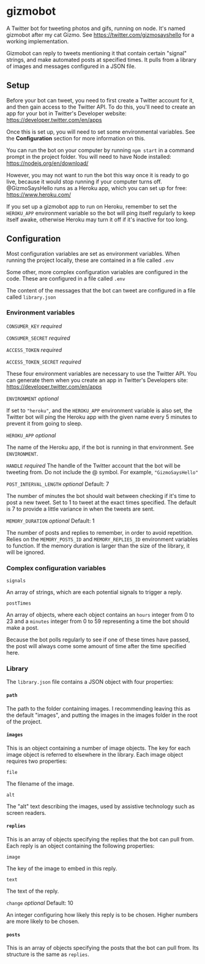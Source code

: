 # gizmobot
A Twitter bot for tweeting photos and gifs, running on node. It's named gizmobot after my cat Gizmo. See https://twitter.com/gizmosayshello for a working implementation.

Gizmobot can reply to tweets mentioning it that contain certain "signal" strings, and make automated posts at specified times. It pulls from a library of images and messages configured in a JSON file.

## Setup

Before your bot can tweet, you need to first create a Twitter account for it, and then gain access to the Twitter API. To do this, you'll need to create an app for your bot in Twitter's Developer website: https://developer.twitter.com/en/apps

Once this is set up, you will need to set some environmental variables. See the **Configuration** section for more information on this.

You can run the bot on your computer by running `npm start` in a command prompt in the project folder. You will need to have Node installed: https://nodejs.org/en/download/

However, you may not want to run the bot this way once it is ready to go live, because it would stop running if your computer turns off. @GizmoSaysHello runs as a Heroku app, which you can set up for free: https://www.heroku.com/

If you set up a gizmobot app to run on Heroku, remember to set the `HEROKU_APP` environment variable so the bot will ping itself regularly to keep itself awake, otherwise Heroku may turn it off if it's inactive for too long.

## Configuration

Most configuration variables are set as environment variables. When running the project locally, these are contained in a file called `.env`

Some other, more complex configuration variables are configured in the code. These are configured in a file called `.env`

The content of the messages that the bot can tweet are configured in a file called `library.json`

### Environment variables

`CONSUMER_KEY` *required*

`CONSUMER_SECRET` *required*

`ACCESS_TOKEN` *required*

`ACCESS_TOKEN_SECRET` *required*

These four environment variables are necessary to use the Twitter API. You can generate them when you create an app in Twitter's Developers site: https://developer.twitter.com/en/apps

`ENVIRONMENT` *optional*

If set to `"heroku"`, and the `HEROKU_APP` environment variable is also set, the Twitter bot will ping the Heroku app with the given name every 5 minutes to prevent it from going to sleep.

`HEROKU_APP` *optional*

The name of the Heroku app, if the bot is running in that environment. See `ENVIRONMENT`.

`HANDLE` *required*
The handle of the Twitter account that the bot will be tweeting from. Do not include the @ symbol. For example, `"GizmoSaysHello"`

`POST_INTERVAL_LENGTH` *optional* Default: 7

The number of minutes the bot should wait between checking if it's time to post a new tweet. Set to 1 to tweet at the exact times specified. The default is 7 to provide a little variance in when the tweets are sent.

`MEMORY_DURATION` *optional* Default: 1

The number of posts and replies to remember, in order to avoid repetition. Relies on the `MEMORY_POSTS_ID` and `MEMORY_REPLIES_ID` environment variables to function. If the memory duration is larger than the size of the library, it will be ignored.

### Complex configuration variables

`signals`

An array of strings, which are each potential signals to trigger a reply.

`postTimes`

An array of objects, where each object contains an `hours` integer from 0 to 23 and a `minutes` integer from 0 to 59 representing a time the bot should make a post.

Because the bot polls regularly to see if one of these times have passed, the post will always come some amount of time after the time specified here.

### Library

The `library.json` file contains a JSON object with four properties:

#### `path`

The path to the folder containing images. I recommending leaving this as the default "images", and putting the images in the images folder in the root of the project.

#### `images`

This is an object containing a number of image objects. The key for each image object is referred to elsewhere in the library. Each image object requires two properties:

`file`

The filename of the image.

`alt`

The "alt" text describing the images, used by assistive technology such as screen readers.

#### `replies`

This is an array of objects specifying the replies that the bot can pull from. Each reply is an object containing the following properties:

`image`

The key of the image to embed in this reply.

`text`

The text of the reply.

`change` *optional* Default: 10

An integer configuring how likely this reply is to be chosen. Higher numbers are more likely to be chosen.

#### `posts`

This is an array of objects specifying the posts that the bot can pull from. Its structure is the same as `replies`.
